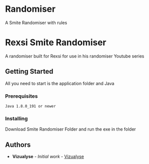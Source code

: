 # Randomiser
A Smite Randomiser with rules
# Rexsi Smite Randomiser

A randomiser built for Rexsi for use in his randomiser Youtube series

## Getting Started

All you need to start is the application folder and Java

### Prerequisites


```
Java 1.8.0_191 or newer
```

### Installing

Download Smite Randomiser Folder and run the exe in the folder

## Authors

* **Vizualyse** - *Initial work* - [Vizualyse](https://github.com/Vizualyse/)

